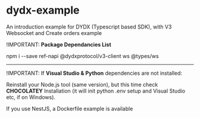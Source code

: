 # dydx-example
An introduction example for DYDX (Typescript based SDK), with V3 Websocket and Create orders example

!IMPORTANT: **Package Dependancies List**

npm i --save ref-napi @dydxprotocol/v3-client ws @types/ws

_______________________________________________________________

!IMPORTANT: If **Visual Studio & Python** dependencies are not installed:

Reinstall your Node.js tool (same version), but this time check **CHOCOLATEY** Installation  (it will init python .env setup and Visual Studio etc, if on Windows).

If you use NestJS, a Dockerfile example is available

